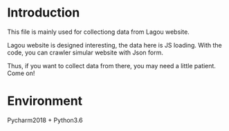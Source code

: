# Introduction
This file is mainly used for collectiong data from Lagou website.

Lagou website is designed interesting, the data here is JS loading.  With the code, you can crawler simular website with Json form.

Thus, if you want to collect data from there, you may need a little patient. Come on!

# Environment
Pycharm2018 + Python3.6
